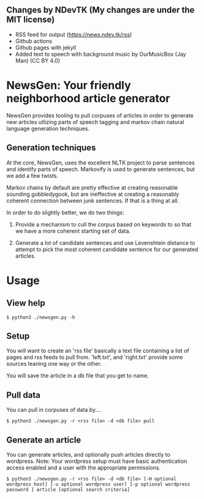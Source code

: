 ## Changes by NDevTK (My changes are under the MIT license)
- RSS feed for output (https://news.ndev.tk/rss)
- Github actions
- Github pages with jekyll
- Added text to speech with background music by OurMusicBox (Jay Man) (CC BY 4.0)

# NewsGen:  Your friendly neighborhood article generator

NewsGen provides tooling to pull corpuses of articles in order to generate new
articles utlizing parts of speech tagging and markov chain natural language
generation techniques.

## Generation techniques

At the core, NewsGen, uses the excellent NLTK project to parse sentences and identify parts of
speech.  Markovify is used to generate sentences, but we add a few twists.

Markov chains by default are pretty effective at creating reasonable sounding
gobbledygook, but are ineffective at creating a reasonably coherent connection
between junk sentences.  If that is a thing at all.

In order to do slightly better, we do two things:

1) Provide a mechanism to cull the corpus based on keywords to so that we have
a more coherent starting set of data.

2) Generate a lot of candidate sentences and use Levenshtein distance to
attempt to pick the most coherent candidate sentence for our generated
articles.

# Usage

## View help

```
$ python3 ./newsgen.py -h
```


## Setup

You will want to create an 'rss file' basically a text file containing a list
of pages and rss feeds to pull from.  'left.txt', and 'right.txt' provide some
sources leaning one way or the other.

You will save the article in a db file that you get to name.


## Pull data

You can pull in corpuses of data by....

```
$ python3 ./newsgen.py -r <rss file> -d <db file> pull
```

## Generate an article

You can generate articles, and optionally push articles directly to wordpress.
Note: Your wordpress setup must have basic authentication access enabled and a
user with the appropriate permissions.

```
$ python3 ./newsgen.py -r <rss file> -d <db file> [-H optional wordpress host] [-u optional wordpress user] [-p optional wordpress password ] article [optional search criteria]
```


